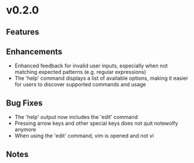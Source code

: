 # v0.2.0
## Features
## Enhancements
- Enhanced feedback for invalid user inputs, especially when not matching expected patterns (e.g. regular expressions)
- The 'help' command displays a list of available options, making it easier for users to discover supported commands and usage
## Bug Fixes
- The 'help' output now includes the 'edit' command
- Pressing arrow keys and other special keys does not quit notewolfy anymore
- When using the 'edit' command, vim is opened and not vi
## Notes
